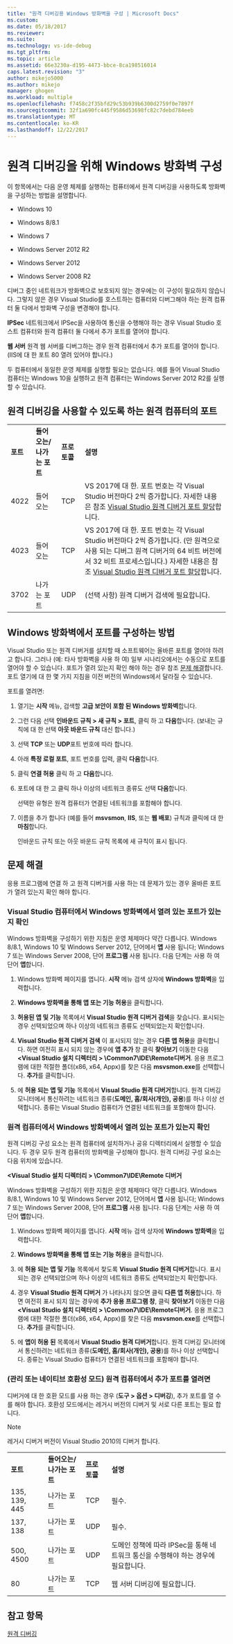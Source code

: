 ```yaml
---
title: "원격 디버깅용 Windows 방화벽을 구성 | Microsoft Docs"
ms.custom: 
ms.date: 05/18/2017
ms.reviewer: 
ms.suite: 
ms.technology: vs-ide-debug
ms.tgt_pltfrm: 
ms.topic: article
ms.assetid: 66e3230a-d195-4473-bbce-8ca198516014
caps.latest.revision: "3"
author: mikejo5000
ms.author: mikejo
manager: ghogen
ms.workload: multiple
ms.openlocfilehash: f7458c2f35bfd29c53b939b6300d2759f0e7897f
ms.sourcegitcommit: 32f1a690fc445f9586d53698fc82c7debd784eeb
ms.translationtype: MT
ms.contentlocale: ko-KR
ms.lasthandoff: 12/22/2017
---
```

# <a name="configure-the-windows-firewall-for-remote-debugging"></a>원격 디버깅을 위해 Windows 방화벽 구성
이 항목에서는 다음 운영 체제를 실행하는 컴퓨터에서 원격 디버깅을 사용하도록 방화벽을 구성하는 방법을 설명합니다.  
  
-   Windows 10  
  
-   Windows 8/8.1  
  
-   Windows 7   
  
-   Windows Server 2012 R2  

-   Windows Server 2012
  
-   Windows Server 2008 R2 
  
 디버그 중인 네트워크가 방화벽으로 보호되지 않는 경우에는 이 구성이 필요하지 않습니다. 그렇지 않은 경우 Visual Studio를 호스트하는 컴퓨터와 디버그해야 하는 원격 컴퓨터 둘 다에서 방화벽 구성을 변경해야 합니다.  
  
 **IPSec** 네트워크에서 IPSec을 사용하여 통신을 수행해야 하는 경우 Visual Studio 호스트 컴퓨터와 원격 컴퓨터 둘 다에서 추가 포트를 열어야 합니다.  
  
 **웹 서버** 원격 웹 서버를 디버그하는 경우 원격 컴퓨터에서 추가 포트를 열어야 합니다. (IIS에 대 한 포트 80 열려 있어야 합니다.)  
  
 두 컴퓨터에서 동일한 운영 체제를 실행할 필요는 없습니다. 예를 들어 Visual Studio 컴퓨터는 Windows 10을 실행하고 원격 컴퓨터는 Windows Server 2012 R2를 실행할 수 있습니다.      
  
## <a name="ports-on-the-remote-computer-that-enable-remote-debugging"></a>원격 디버깅을 사용할 수 있도록 하는 원격 컴퓨터의 포트  
  
|||||  
|-|-|-|-|  
|**포트**|**들어오는/나가는 포트**|**프로토콜**|**설명**|   
|4022|들어오는|TCP|VS 2017에 대 한. 포트 번호는 각 Visual Studio 버전마다 2씩 증가합니다. 자세한 내용은 참조 [Visual Studio 원격 디버거 포트 할당](../debugger/remote-debugger-port-assignments.md)합니다.|  
|4023|들어오는|TCP|VS 2017에 대 한. 포트 번호는 각 Visual Studio 버전마다 2씩 증가합니다. (만 원격으로 사용 되는 디버그 원격 디버거의 64 비트 버전에서 32 비트 프로세스입니다.) 자세한 내용은 참조 [Visual Studio 원격 디버거 포트 할당](../debugger/remote-debugger-port-assignments.md)합니다.| 
|3702|나가는 포트|UDP|(선택 사항) 원격 디버거 검색에 필요합니다.|    
  
## <a name="how-to-configure-ports-in-windows-firewall"></a>Windows 방화벽에서 포트를 구성하는 방법  

Visual Studio 또는 원격 디버거를 설치할 때 소프트웨어는 올바른 포트를 열어야 하려고 합니다. 그러나 (예: 타사 방화벽을 사용 하 여) 일부 시나리오에서는 수동으로 포트를 열어야 할 수 있습니다. 포트가 열려 있는지 확인 해야 하는 경우 참조 [문제 해결](#troubleshooting)합니다. 포트 열기에 대 한 몇 가지 지침을 이전 버전의 Windows에서 달라질 수 있습니다.

포트를 열려면:
  
1. 열기는 **시작** 메뉴, 검색할 **고급 보안이 포함 된 Windows 방화벽**합니다.

2. 그런 다음 선택 **인바운드 규칙 > 새 규칙 > 포트**, 클릭 하 고 **다음**합니다. (보내는 규칙에 대 한 선택 **아웃 바운드 규칙** 대신 합니다.)

3. 선택 **TCP** 또는 **UDP**포트 번호에 따라 합니다.

4. 아래 **특정 로컬 포트**, 포트 번호를 입력, 클릭 **다음**합니다.

5. 클릭 **연결 허용** 클릭 하 고 **다음**합니다.

6. 포트에 대 한 고 클릭 하나 이상의 네트워크 종류도 선택 **다음**합니다.

    선택한 유형은 원격 컴퓨터가 연결된 네트워크를 포함해야 합니다.
7. 이름을 추가 합니다 (예를 들어 **msvsmon**, **IIS**, 또는 **웹 배포**) 규칙과 클릭에 대 한 **마침**합니다.

    인바운드 규칙 또는 아웃 바운드 규칙 목록에 새 규칙이 표시 됩니다.

## <a name="troubleshooting"></a>문제 해결

응용 프로그램에 연결 하 고 원격 디버거를 사용 하는 데 문제가 있는 경우 올바른 포트가 열려 있는지 확인 해야 합니다.

### <a name="verify-that-ports-are-open-in-the-windows-firewall-on-the-visual-studio-computer"></a>Visual Studio 컴퓨터에서 Windows 방화벽에서 열려 있는 포트가 있는지 확인  
 Windows 방화벽을 구성하기 위한 지침은 운영 체제마다 약간 다릅니다. Windows 8/8.1, Windows 10 및 Windows Server 2012, 단어에서 **앱** 사용 됩니다; Windows 7 또는 Windows Server 2008, 단어 **프로그램** 사용 됩니다.  다음 단계는 사용 하 여 단어 **앱**합니다.  
  
1.  Windows 방화벽 페이지를 엽니다. **시작** 메뉴 검색 상자에 **Windows 방화벽**을 입력합니다.  
  
2.  **Windows 방화벽을 통해 앱 또는 기능 허용**을 클릭합니다.  
  
3.  **허용된 앱 및 기능** 목록에서 **Visual Studio 원격 디버거 검색**을 찾습니다. 표시되는 경우 선택되었으며 하나 이상의 네트워크 종류도 선택되었는지 확인합니다.  
  
4.  **Visual Studio 원격 디버거 검색** 이 표시되지 않는 경우 **다른 앱 허용**을 클릭합니다. 하면 여전히 표시 되지 않는 경우에 **앱 추가** 창 클릭 **찾아보기** 이동한 다음  **\<Visual Studio 설치 디렉터리 > \Common7\IDE\Remote디버거**. 응용 프로그램에 대한 적절한 폴더(x86, x64, Appx)를 찾은 다음 **msvsmon.exe**를 선택합니다. **추가**를 클릭합니다.  
  
5.  에 **허용 되는 앱 및 기능** 목록에서 **Visual Studio 원격 디버거**합니다. 원격 디버깅 모니터에서 통신하려는 네트워크 종류(**도메인, 홈/회사(개인), 공용**)를 하나 이상 선택합니다. 종류는 Visual Studio 컴퓨터가 연결된 네트워크를 포함해야 합니다. 

### <a name="verify-that-ports-are-open-in-the-windows-firewall-on-the-remote-computer"></a>원격 컴퓨터에서 Windows 방화벽에서 열려 있는 포트가 있는지 확인  
 원격 디버깅 구성 요소는 원격 컴퓨터에 설치하거나 공유 디렉터리에서 실행할 수 있습니다. 두 경우 모두 원격 컴퓨터의 방화벽을 구성해야 합니다. 원격 디버깅 구성 요소는 다음 위치에 있습니다.  
  
 **\<Visual Studio 설치 디렉터리 > \Common7\IDE\Remote 디버거**  
  
 Windows 방화벽을 구성하기 위한 지침은 운영 체제마다 약간 다릅니다. Windows 8/8.1, Windows 10 및 Windows Server 2012, 단어에서 **앱** 사용 됩니다; Windows 7 또는 Windows Server 2008, 단어 **프로그램** 사용 됩니다.  다음 단계는 사용 하 여 단어 **앱**합니다.  
  
1.  Windows 방화벽 페이지를 엽니다. **시작** 메뉴 검색 상자에 **Windows 방화벽**을 입력합니다.  
  
2.  **Windows 방화벽을 통해 앱 또는 기능 허용**을 클릭합니다.  
  
3.  에 **허용 되는 앱 및 기능** 목록에서 찾도록 **Visual Studio 원격 디버거**합니다. 표시되는 경우 선택되었으며 하나 이상의 네트워크 종류도 선택되었는지 확인합니다.  
  
4.  경우 **Visual Studio 원격 디버거** 가 나타나지 않으면 클릭 **다른 앱 허용**합니다. 하면 여전히 표시 되지 않는 경우에 **추가 응용 프로그램 창**, 클릭 **찾아보기** 이동한 다음  **\<Visual Studio 설치 디렉터리 > \Common7\IDE\Remote디버거**. 응용 프로그램에 대한 적절한 폴더(x86, x64, Appx)를 찾은 다음 **msvsmon.exe**를 선택합니다. **추가**를 클릭합니다.  
  
5.  에 **앱이 허용 된** 목록에서 **Visual Studio 원격 디버거**합니다. 원격 디버깅 모니터에서 통신하려는 네트워크 종류(**도메인, 홈/회사(개인), 공용**)를 하나 이상 선택합니다. 종류는 Visual Studio 컴퓨터가 연결된 네트워크를 포함해야 합니다. 

### <a name="managed-or-native-compatibility-mode-open-additional-ports-on-the-remote-computer"></a>(관리 또는 네이티브 호환성 모드) 원격 컴퓨터에서 추가 포트를 열려면

디버거에 대 한 호환 모드를 사용 하는 경우 (**도구 > 옵션 > 디버깅**), 추가 포트를 열 수를 해야 합니다. 호환성 모드에서는 레거시 버전의 디버거 및 서로 다른 포트는 필요 합니다.

> [!NOTE]
> 레거시 디버거 버전이 Visual Studio 2010의 디버거 합니다.
  
|||||  
|-|-|-|-|  
|**포트**|**들어오는/나가는 포트**|**프로토콜**|**설명**|  
|135, 139, 445|나가는 포트|TCP|필수.|  
|137, 138|나가는 포트|UDP|필수.|  
|500, 4500|나가는 포트|UDP|도메인 정책에 따라 IPSec을 통해 네트워크 통신을 수행해야 하는 경우에 필요합니다.|  
|80|나가는 포트|TCP|웹 서버 디버깅에 필요합니다.|
  
## <a name="see-also"></a>참고 항목  
 [원격 디버깅](../debugger/remote-debugging.md)